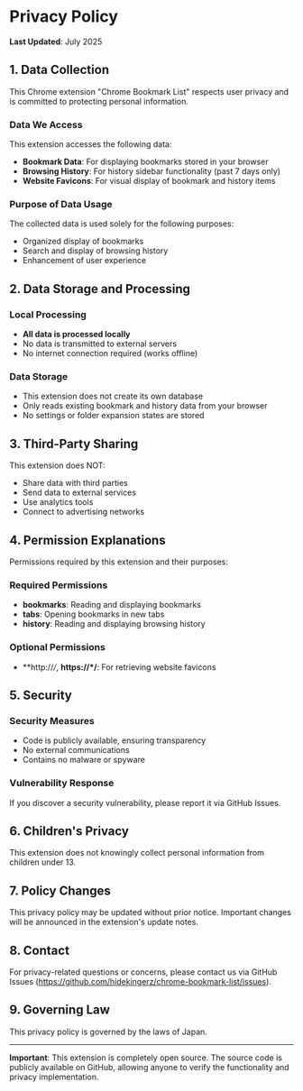 # Privacy Policy

**Last Updated**: July 2025

## 1. Data Collection

This Chrome extension "Chrome Bookmark List" respects user privacy and is committed to protecting personal information.

### Data We Access

This extension accesses the following data:

- **Bookmark Data**: For displaying bookmarks stored in your browser
- **Browsing History**: For history sidebar functionality (past 7 days only)
- **Website Favicons**: For visual display of bookmark and history items

### Purpose of Data Usage

The collected data is used solely for the following purposes:

- Organized display of bookmarks
- Search and display of browsing history
- Enhancement of user experience

## 2. Data Storage and Processing

### Local Processing

- **All data is processed locally**
- No data is transmitted to external servers
- No internet connection required (works offline)

### Data Storage

- This extension does not create its own database
- Only reads existing bookmark and history data from your browser
- No settings or folder expansion states are stored

## 3. Third-Party Sharing

This extension does NOT:

- Share data with third parties
- Send data to external services
- Use analytics tools
- Connect to advertising networks

## 4. Permission Explanations

Permissions required by this extension and their purposes:

### Required Permissions

- **bookmarks**: Reading and displaying bookmarks
- **tabs**: Opening bookmarks in new tabs
- **history**: Reading and displaying browsing history

### Optional Permissions

- **http://*/*, **https://*/**: For retrieving website favicons

## 5. Security

### Security Measures

- Code is publicly available, ensuring transparency
- No external communications
- Contains no malware or spyware

### Vulnerability Response

If you discover a security vulnerability, please report it via GitHub Issues.

## 6. Children's Privacy

This extension does not knowingly collect personal information from children under 13.

## 7. Policy Changes

This privacy policy may be updated without prior notice. Important changes will be announced in the extension's update notes.

## 8. Contact

For privacy-related questions or concerns, please contact us via GitHub Issues (https://github.com/hidekingerz/chrome-bookmark-list/issues).

## 9. Governing Law

This privacy policy is governed by the laws of Japan.

---

**Important**: This extension is completely open source. The source code is publicly available on GitHub, allowing anyone to verify the functionality and privacy implementation.